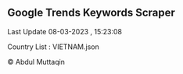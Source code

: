 

## Google Trends Keywords Scraper 
 
Last Update 08-03-2023 , 15:23:08

Country List :
VIETNAM.json



© Abdul Muttaqin 
